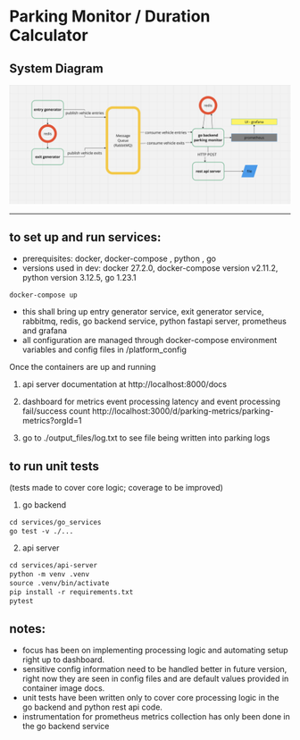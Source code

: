 <!-- todo

api docs
prometheus meyrics

retention rabbit mq

docker exec -it rabbitmq rabbitmqctl set_policy TTL ".*" '{"message-ttl":60000}' --apply-to queues -->


# Parking Monitor / Duration Calculator

## System Diagram
![plot](systemdiagram.png)

---
## to set up and run services: 
- prerequisites: docker, docker-compose , python , go
- versions used in dev: docker  27.2.0, docker-compose version v2.11.2, python version 3.12.5, go 1.23.1
```
docker-compose up
```
- this shall bring up entry generator service, exit generator service, rabbitmq, redis, go backend service, python fastapi server, prometheus and grafana
- all configuration are managed through docker-compose environment variables and config files in /platform_config

Once the containers are up and running

1. api server documentation at http://localhost:8000/docs

2. dashboard for metrics event processing latency and event processing fail/success count http://localhost:3000/d/parking-metrics/parking-metrics?orgId=1

3. go to ./output_files/log.txt to see file being written into parking logs

## to run unit tests 
(tests made to cover core logic; coverage to be improved)

1. go backend
```
cd services/go_services
go test -v ./...  
```

2. api server
```
cd services/api-server
python -m venv .venv
source .venv/bin/activate
pip install -r requirements.txt
pytest
```

## notes:

- focus has been on implementing processing logic and automating setup right up to dashboard.
- sensitive config information need to be handled better in future version, right now they are seen in config files and are default values provided in container image docs.
- unit tests have been written only to cover core processing logic in the go backend and python rest api code. 
- instrumentation for prometheus metrics collection has only been done in the go backend service






